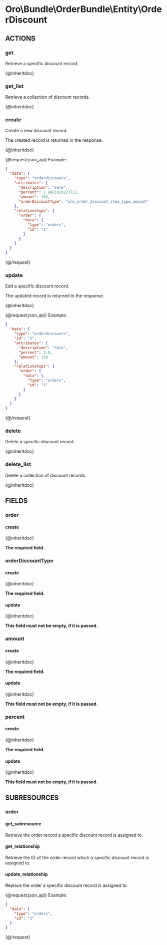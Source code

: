 # Oro\Bundle\OrderBundle\Entity\OrderDiscount

## ACTIONS

### get

Retrieve a specific discount record.

{@inheritdoc}

### get_list

Retrieve a collection of discount records.

{@inheritdoc}

### create

Create a new discount record.

The created record is returned in the response.

{@inheritdoc}

{@request:json_api}
Example:

```JSON
{
  "data": {
    "type": "orderdiscounts",
    "attributes": {
      "description": "Sale",
      "percent": 2.8421929223712,
      "amount": 100,
      "orderDiscountType": "oro_order_discount_item_type_amount"
    },
    "relationships": {
      "order": {
        "data": {
          "type": "orders",
          "id": "1"
        }
      }
    }
  }
}
```
{@/request}

### update

Edit a specific discount record.

The updated record is returned in the response.

{@inheritdoc}

{@request:json_api}
Example:

```JSON
{
  "data": {
    "type": "orderdiscounts",
    "id": "1",
    "attributes": {
      "description": "Sale",
      "percent": 3.0,
      "amount": 150     
    },
    "relationships": {
      "order": {
        "data": {
          "type": "orders",
          "id": "1"
        }
      }
    }
  }
}
```
{@/request}

### delete

Delete a specific discount record.

{@inheritdoc}

### delete_list

Delete a collection of discount records.

{@inheritdoc}

## FIELDS

### order

#### create

{@inheritdoc}

**The required field.**

### orderDiscountType

#### create

{@inheritdoc}

**The required field.**

#### update

{@inheritdoc}

**This field must not be empty, if it is passed.**

### amount

#### create

{@inheritdoc}

**The required field.**

#### update

{@inheritdoc}

**This field must not be empty, if it is passed.**

### percent

#### create

{@inheritdoc}

**The required field.**

#### update

{@inheritdoc}

**This field must not be empty, if it is passed.**

## SUBRESOURCES

### order

#### get_subresource

Retrieve the order record a specific discount record is assigned to.

#### get_relationship

Retrieve the ID of the order record which a specific discount record is assigned to.

#### update_relationship

Replace the order a specific discount record is assigned to.

{@request:json_api}
Example:

```JSON
{
  "data": {
    "type": "orders",
    "id": "1"
  }
}
```
{@/request}
